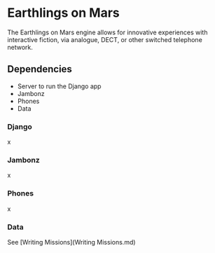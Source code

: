 # Earthlings on Mars

The Earthlings on Mars engine allows for innovative experiences with interactive fiction, via analogue, DECT, or other switched telephone network.

## Dependencies

- Server to run the Django app
- Jambonz
- Phones
- Data

### Django

x

### Jambonz

x

### Phones

x

### Data

See [Writing Missions](Writing Missions.md)
